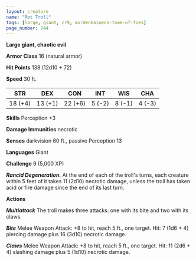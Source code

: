 ```yaml
---
layout: creature
name: "Rot Troll"
tags: [large, giant, cr9, mordenkainens-tome-of-foes]
page_number: 244
---
```


**Large giant, chaotic evil**

**Armor Class** 16 (natural armor)

**Hit Points** 138  (12d10 + 72)

**Speed** 30 ft.

|   STR   |   DEX   |   CON   |   INT   |   WIS   |   CHA   |
|:-------:|:-------:|:-------:|:-------:|:-------:|:-------:|
| 18 (+4) | 13 (+1) | 22 (+6) | 5 (-2) | 8 (-1) | 4 (-3) |

**Skills** Perception +3

**Damage Immunities** necrotic

**Senses** darkvision 60 ft., passive Perception 13

**Languages** Giant

**Challenge** 9 (5,000 XP)

***Rancid Degeneration.*** At the end of each of the troll's turns, each creature within 5 feet of it takes 11 (2d10) necrotic damage, unless the troll has taken acid or fire damage since the end of its last turn.

**Actions**

***Multiattack*** The troll makes three attacks: one with its bite and two with its claws.

***Bite*** Melee Weapon Attack: +8 to hit, reach 5 ft., one target. Hit: 7 (1d6 + 4) piercing damage plus 16 (3d10) necrotic damage.

***Claws*** Melee Weapon Attack: +8 to hit, reach 5 ft., one target. Hit: 11 (2d6 + 4) slashing damage plus 5 (1d10) necrotic damage.
